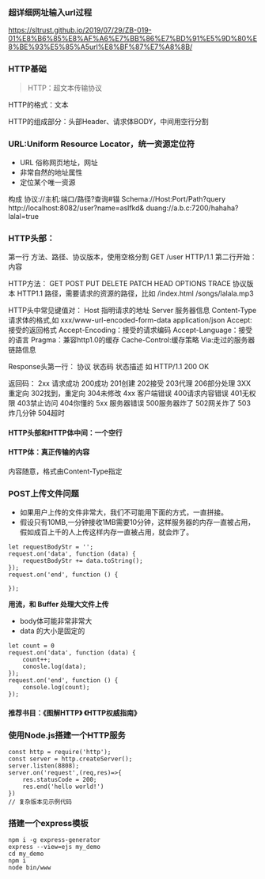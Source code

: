 ### 超详细网址输入url过程

https://sltrust.github.io/2019/07/29/ZB-019-01%E8%B6%85%E8%AF%A6%E7%BB%86%E7%BD%91%E5%9D%80%E8%BE%93%E5%85%A5url%E8%BF%87%E7%A8%8B/

### HTTP基础

> HTTP：超文本传输协议

HTTP的格式：文本

HTTP的组成部分：头部Header、请求体BODY，中间用空行分割

### URL:Uniform Resource Locator，统一资源定位符

- URL 俗称网页地址，网址
- 非常自然的地址属性
- 定位某个唯一资源

构成
协议://主机:端口/路径?查询#锚
Schema://Host:Port/Path?query http://localhost:8082/user?name=aslfkd&
duang://a.b.c:7200/hahaha?lalal=true

### HTTP头部：

第一行 方法、路径、协议版本，使用空格分割 GET /user HTTP/1.1
第二行开始：内容

HTTP方法： GET POST PUT DELETE PATCH HEAD OPTIONS TRACE
协议版本 HTTP1.1
路径，需要请求的资源的路径，比如 /index.html /songs/lalala.mp3

HTTP头中常见键值对：
Host 指明请求的地址
Server 服务器信息
Content-Type 请求体的格式,如 xxx/www-url-encoded-form-data application/json
Accept: 接受的返回格式
Accept-Encoding：接受的请求编码
Accept-Language：接受的语言
Pragma：兼容http1.0的缓存
Cache-Control:缓存策略
Via:走过的服务器链路信息

Response头第一行： 协议 状态码 状态描述 如 HTTP/1.1 200 OK

返回码：
2xx 请求成功 200成功 201创建 202接受 203代理 206部分处理
3XX 重定向 302找到，重定向 304未修改
4xx 客户端错误 400请求内容错误 401无权限 403禁止访问 404你懂的
5xx 服务器错误 500服务器炸了 502网关炸了 503炸几分钟 504超时

#### HTTP头部和HTTP体中间：一个空行

#### HTTP体：真正传输的内容

内容随意，格式由Content-Type指定

### POST上传文件问题

- 如果用户上传的文件非常大，我们不可能用下面的方式，一直拼接。
- 假设只有10MB,一分钟接收1MB需要10分钟，这样服务器的内存一直被占用，假如成百上千的人上传这样内存一直被占用，就会炸了。

```
let requestBodyStr = '';
request.on('data', function (data) {
    requestBodyStr += data.toString();
});
request.on('end', function () {

});
```

**用流，和 Buffer 处理大文件上传**

- body体可能非常非常大
- data 的大小是固定的

```
let count = 0
request.on('data', function (data) {
    count++;
    conosle.log(data);
});
request.on('end', function () {
    console.log(count);
});
```




#### 推荐书目：《图解HTTP》 《HTTP权威指南》

### 使用Node.js搭建一个HTTP服务

```
const http = require('http');
const server = http.createServer();
server.listen(8808);
server.on('request',(req,res)=>{
    res.statusCode = 200;
    res.end('hello world!')
})
// 复杂版本见示例代码
``` 

### 搭建一个express模板

```
npm i -g express-generator
express --view=ejs my_demo
cd my_demo
npm i
node bin/www
```
